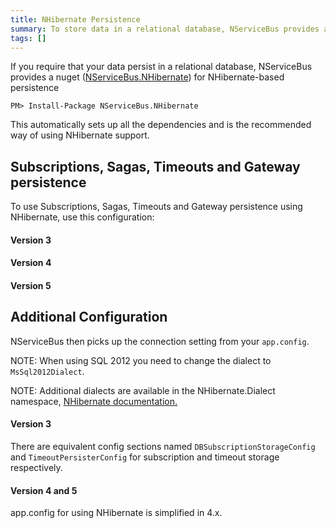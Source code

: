 ```yaml
---
title: NHibernate Persistence
summary: To store data in a relational database, NServiceBus provides a separate assembly with support for NHibernate-based storage.
tags: []
---
```


If you require that your data persist in a relational database, NServiceBus provides a nuget ([NServiceBus.NHibernate](https://www.nuget.org/packages/NServiceBus.NHibernate)) for NHibernate-based persistence 

```
PM> Install-Package NServiceBus.NHibernate
```

This automatically sets up all the dependencies and is the recommended way of using NHibernate support.

## Subscriptions, Sagas, Timeouts and Gateway persistence

To use Subscriptions, Sagas, Timeouts and Gateway persistence using NHibernate, use this configuration:

#### Version 3

<!-- import ConfiguringNHibernateV3 -->

#### Version 4
 
<!-- import ConfiguringNHibernateV4 -->

#### Version 5 

<!-- import ConfiguringNHibernateV5 -->

## Additional Configuration 

NServiceBus then picks up the connection setting from your `app.config`. 

NOTE: When using SQL 2012 you need to change the dialect to `MsSql2012Dialect`.

NOTE: Additional dialects are available in the NHibernate.Dialect namespace, [NHibernate documentation.](http://nhforge.org/doc/nh/en/index.html#configuration-xmlconfig)

#### Version 3
 
<!-- import NHibernateAppConfigV3 -->

There are equivalent config sections named `DBSubscriptionStorageConfig` and `TimeoutPersisterConfig` for subscription and timeout storage respectively.

#### Version 4 and 5

app.config for using NHibernate is simplified in 4.x.

<!-- import NHibernateAppConfigV5 --> 





